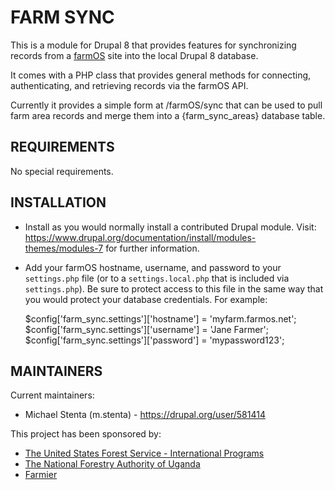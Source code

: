# FARM SYNC

This is a module for Drupal 8 that provides features for synchronizing records
from a [farmOS](https://drupal.org/project/farm) site into the local Drupal 8
database.

It comes with a PHP class that provides general methods for connecting,
authenticating, and retrieving records via the farmOS API.

Currently it provides a simple form at /farmOS/sync that can be used to pull
farm area records and merge them into a {farm_sync_areas} database table.

## REQUIREMENTS

No special requirements.

## INSTALLATION

* Install as you would normally install a contributed Drupal module. Visit:
  https://www.drupal.org/documentation/install/modules-themes/modules-7
  for further information.

* Add your farmOS hostname, username, and password to your `settings.php` file
  (or to a `settings.local.php` that is included via `settings.php`). Be sure
  to protect access to this file in the same way that you would protect your
  database credentials. For example:

    $config['farm_sync.settings']['hostname'] = 'myfarm.farmos.net';
    $config['farm_sync.settings']['username'] = 'Jane Farmer';
    $config['farm_sync.settings']['password'] = 'mypassword123';

## MAINTAINERS

Current maintainers:
* Michael Stenta (m.stenta) - https://drupal.org/user/581414

This project has been sponsored by:
 * [The United States Forest Service - International Programs](https://www.fs.fed.us/about-agency/international-programs)
 * [The National Forestry Authority of Uganda](https://www.nfa.org.ug/)
 * [Farmier](https://farmier.com/)
